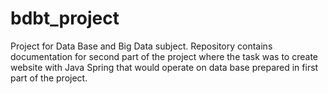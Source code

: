 # bdbt_project
Project for Data Base and Big Data subject.
Repository contains documentation for second part of the project where the task was to create website with Java Spring that would operate on data base prepared in first part of the project.
